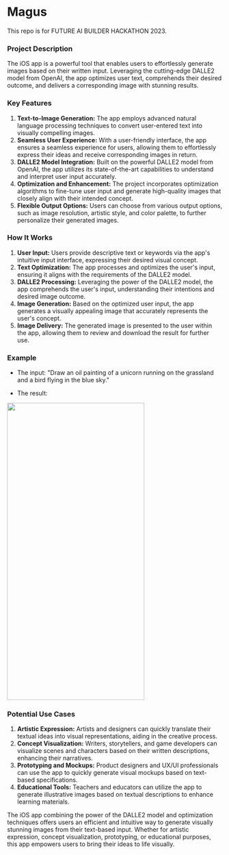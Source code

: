 # Magus
This repo is for FUTURE AI BUILDER HACKATHON 2023.

### Project Description

The iOS app is a powerful tool that enables users to effortlessly generate images based on their written input. Leveraging the cutting-edge DALLE2 model from OpenAI, the app optimizes user text, comprehends their desired outcome, and delivers a corresponding image with stunning results.

### Key Features

1. **Text-to-Image Generation:** The app employs advanced natural language processing techniques to convert user-entered text into visually compelling images.
2. **Seamless User Experience:** With a user-friendly interface, the app ensures a seamless experience for users, allowing them to effortlessly express their ideas and receive corresponding images in return.
3. **DALLE2 Model Integration:** Built on the powerful DALLE2 model from OpenAI, the app utilizes its state-of-the-art capabilities to understand and interpret user input accurately.
4. **Optimization and Enhancement:** The project incorporates optimization algorithms to fine-tune user input and generate high-quality images that closely align with their intended concept.
5. **Flexible Output Options:** Users can choose from various output options, such as image resolution, artistic style, and color palette, to further personalize their generated images.

### How It Works

1. **User Input:** Users provide descriptive text or keywords via the app's intuitive input interface, expressing their desired visual concept.
2. **Text Optimization:** The app processes and optimizes the user's input, ensuring it aligns with the requirements of the DALLE2 model.
3. **DALLE2 Processing:** Leveraging the power of the DALLE2 model, the app comprehends the user's input, understanding their intentions and desired image outcome.
4. **Image Generation:** Based on the optimized user input, the app generates a visually appealing image that accurately represents the user's concept.
5. **Image Delivery:** The generated image is presented to the user within the app, allowing them to review and download the result for further use.

### Example
- The input: "Draw an oil painting of a unicorn running on the grassland and a bird flying in the blue sky."

- The result:

<img src="https://github.com/peng1z/Magus/assets/122559740/3c85b62d-c964-4b4e-94f5-009fa375e9c8" width="321" height="694">

### Potential Use Cases

1. **Artistic Expression:** Artists and designers can quickly translate their textual ideas into visual representations, aiding in the creative process.
2. **Concept Visualization:** Writers, storytellers, and game developers can visualize scenes and characters based on their written descriptions, enhancing their narratives.
3. **Prototyping and Mockups:** Product designers and UX/UI professionals can use the app to quickly generate visual mockups based on text-based specifications.
4. **Educational Tools:** Teachers and educators can utilize the app to generate illustrative images based on textual descriptions to enhance learning materials.

The iOS app combining the power of the DALLE2 model and optimization techniques offers users an efficient and intuitive way to generate visually stunning images from their text-based input. Whether for artistic expression, concept visualization, prototyping, or educational purposes, this app empowers users to bring their ideas to life visually.
